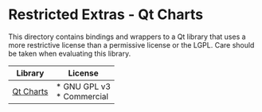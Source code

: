 # Restricted Extras - Qt Charts

This directory contains bindings and wrappers to a Qt library that uses a more restrictive license than a permissive license or the LGPL. Care should be taken when evaluating this library.

| Library                                                          | License                        |
| ---------------------------------------------------------------- | ------------------------------ |
| [Qt Charts](https://doc.qt.io/qt-6/qtcharts-index.html#licenses) | * GNU GPL v3 <br> * Commercial |
